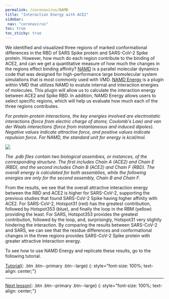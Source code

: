 ```yaml
---
permalink: /coronavirus/NAMD
title: "Interaction Energy with ACE2"
sidebar: 
 nav: "coronavirus"
toc: true
toc_sticky: true
---
```


We identified and visualized three regions of marked conformational differences in the RBD of SARS Spike protein and SARS-CoV-2 Spike protein. However, how much do each region contribute to the binding of ACE2, and can we get a quantitative measure of how much the changes in the regions effect binding affinity? <a href="https://www.ks.uiuc.edu/Research/namd/" target="_blank">NAMD</a> is a parallel molecular dynamics code that was designed for high-performance large biomolecular system simulations that is most commonly used with VMD. <a href="https://www.ks.uiuc.edu/Research/vmd/plugins/namdenergy/" target="_blank">NAMD Energy</a> is a plugin within VMD that utilizes NAMD to evalute internal and interaction energies of molecules. This plugin will allow us to calculate the interaction energy between ACE2 and Spike RBD. In addition, NAMD Energy allows users to select specific regions, which will help us evaluate how much each of the three regions contributes.

*For protein-protein interactions, the key energies involved are electrostatic interactions (force from electric charge of atoms; Coulomb's Law) and van der Waals interactions (force from instantaneous and induced dipoles). Negative values indicate attractive force, and positive values indicate repulsion force. For NAMD, the standard unit for energy is kcal/mol.*

<img src="../_pages/coronavirus/files/NAMDEnergy.png">

*The .pdb files contain two biological assembies, or instances, of the corresponding structure. The first includes Chain A (ACE2) and Chain E (RBD), and the second includes Chain B (ACE2) and Chain F (RBD). The overall energy is calculated for both assemblies, while the following energies are only for the second assembly, Chain B and Chain F.*

From the results, we see that the overall attractive interaction energy between the RBD and ACE2 is higher for SARS-CoV-2, supporting the previous studies that found SARS-CoV-2 Spike having higher affinity with ACE2. For SARS-CoV-2, Hotspot31 (red) has the greatest contribution, followed by Hotspot353 (blue), and finally the loop in the RBM (yellow) providing the least. For SARS, Hotspot353 provides the greatest contribution, followed by the loop, and, surprisingly, Hotspot31 very slightly hindering the interaction. By comparing the results between SARS-CoV-2 and SARS, we can see that the residue differences and conformational changes in the three regions provides SARS-CoV-2 Spike protein with greater attractive interaction energy.

To see how to use NAMD Energy and replicate these results, go to the following tutorial.

[Tutorial](tutorial_NAMD){: .btn .btn--primary .btn--large}
{: style="font-size: 100%; text-align: center;"}

<hr>

[Next lesson](multiseq){: .btn .btn--primary .btn--large}
{: style="font-size: 100%; text-align: center;"}

